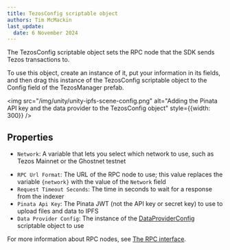 ```yaml
---
title: TezosConfig scriptable object
authors: Tim McMackin
last_update:
  date: 6 November 2024
---
```


The TezosConfig scriptable object sets the RPC node that the SDK sends Tezos transactions to.

To use this object, create an instance of it, put your information in its fields, and then drag this instance of the TezosConfig scriptable object to the Config field of the TezosManager prefab.

<img src="/img/unity/unity-ipfs-scene-config.png" alt="Adding the Pinata API key and the data provider to the TezosConfig object" style={{width: 300}} />

## Properties

- `Network`: A variable that lets you select which network to use, such as Tezos Mainnet or the Ghostnet testnet
<!-- `Kukai Web Client Address`: TODO -->
- `RPC Url Format`: The URL of the RPC node to use; this value replaces the variable `{network}` with the value of the `Network` field
- `Request Timeout Seconds`: The time in seconds to wait for a response from the indexer
- `Pinata Api Key`: The Pinata JWT (not the API key or secret key) to use to upload files and data to IPFS
- `Data Provider Config`: The instance of the [DataProviderConfig](/unity/reference/DataProviderConfigSO) scriptable object to use

For more information about RPC nodes, see [The RPC interface](/architecture/nodes#the-rpc-interface).
